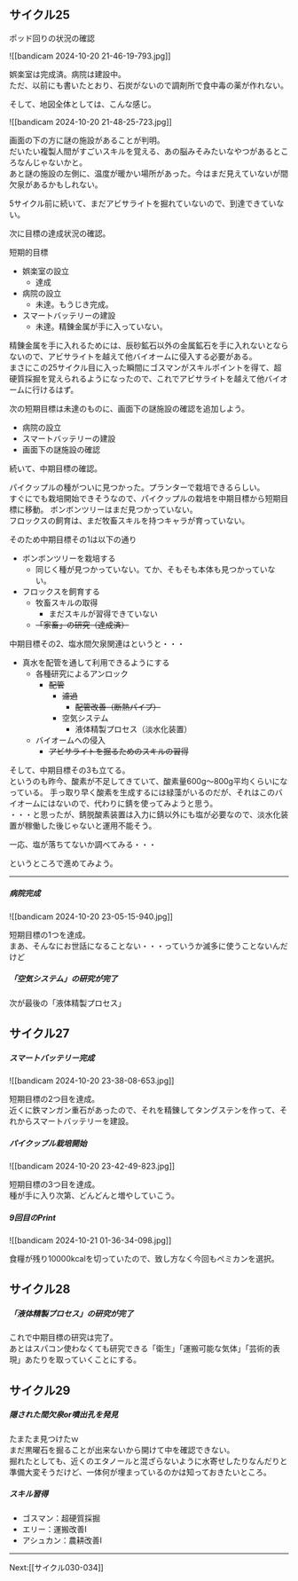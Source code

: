 ## サイクル25

ポッド回りの状況の確認

![[bandicam 2024-10-20 21-46-19-793.jpg]]

娯楽室は完成済。病院は建設中。  
ただ、以前にも書いたとおり、石炭がないので調剤所で食中毒の薬が作れない。

そして、地図全体としては、こんな感じ。

![[bandicam 2024-10-20 21-48-25-723.jpg]]

画面の下の方に謎の施設があることが判明。  
だいたい複製人間がすごいスキルを覚える、あの脳みそみたいなやつがあるところなんじゃないかと。  
あと謎の施設の左側に、温度が暖かい場所があった。今はまだ見えていないが間欠泉があるかもしれない。

5サイクル前に続いて、まだアビサライトを掘れていないので、到達できていない。

次に目標の達成状況の確認。

短期的目標

- 娯楽室の設立
	- 達成
- 病院の設立
	- 未達。もうじき完成。
- スマートバッテリーの建設
	- 未達。精錬金属が手に入っていない。

精錬金属を手に入れるためには、辰砂鉱石以外の金属鉱石を手に入れないとならないので、アビサライトを越えて他バイオームに侵入する必要がある。  
まさにこの25サイクル目に入った瞬間にゴスマンがスキルポイントを得て、超硬質採掘を覚えられるようになったので、これでアビサライトを越えて他バイオームに行けるはず。

次の短期目標は未達のものに、画面下の謎施設の確認を追加しよう。

- 病院の設立
- スマートバッテリーの建設
- 画面下の謎施設の確認

続いて、中期目標の確認。

パイクップルの種がついに見つかった。プランターで栽培できるらしい。  
すぐにでも栽培開始できそうなので、パイクップルの栽培を中期目標から短期目標に移動。
ボンボンツリーはまだ見つかっていない。  
フロックスの飼育は、まだ牧畜スキルを持つキャラが育っていない。

そのため中期目標その1は以下の通り

- ボンボンツリーを栽培する
	- 同じく種が見つかっていない。てか、そもそも本体も見つかっていない。
- フロックスを飼育する
	- 牧畜スキルの取得
		- まだスキルが習得できていない
	- ~~「家畜」の研究（達成済）~~

中期目標その2、塩水間欠泉関連はというと・・・

- 真水を配管を通して利用できるようにする
	- 各種研究によるアンロック
		- ~~配管~~
			- ~~濾過~~
				- ~~配管改善（断熱パイプ）~~
			- 空気システム
				- 液体精製プロセス（淡水化装置）
	- バイオームへの侵入
		- ~~アビサライトを掘るためのスキルの習得~~

そして、中期目標その3も立てる。  
というのも昨今、酸素が不足してきていて、酸素量600g～800g平均くらいになっている。
手っ取り早く酸素を生成するには緑藻がいるのだが、それはこのバイオームにはないので、代わりに錆を使ってみようと思う。  
・・・と思ったが、錆脱酸素装置は入力に錆以外にも塩が必要なので、淡水化装置が稼働した後じゃないと運用不能そう。

一応、塩が落ちてないか調べてみる・・・

というところで進めてみよう。

----

##### 病院完成

![[bandicam 2024-10-20 23-05-15-940.jpg]]

短期目標の1つを達成。  
まあ、そんなにお世話になることない・・・っていうか滅多に使うことないんだけど

##### 「空気システム」の研究が完了

次が最後の「液体精製プロセス」

## サイクル27

##### スマートバッテリー完成

![[bandicam 2024-10-20 23-38-08-653.jpg]]

短期目標の2つ目を達成。  
近くに鉄マンガン重石があったので、それを精錬してタングステンを作って、それからスマートバッテリーを建設。

##### パイクップル栽培開始

![[bandicam 2024-10-20 23-42-49-823.jpg]]

短期目標の3つ目を達成。  
種が手に入り次第、どんどんと増やしていこう。

##### 9回目のPrint

![[bandicam 2024-10-21 01-36-34-098.jpg]]

食糧が残り10000kcalを切っていたので、致し方なく今回もペミカンを選択。

## サイクル28

##### 「液体精製プロセス」の研究が完了

これで中期目標の研究は完了。  
あとはスパコン使わなくても研究できる「衛生」「運搬可能な気体」「芸術的表現」あたりを取っていくことにする。

## サイクル29

##### 隠された間欠泉or噴出孔を発見

たまたま見つけたｗ  
まだ黒曜石を掘ることが出来ないから開けて中を確認できない。  
掘れたとしても、近くのエタノールと混ざらないように水寄せしたりなんだりと準備大変そうだけど、一体何が埋まっているのかは知っておきたいところ。

##### スキル習得

- ゴスマン：超硬質採掘
- エリー：運搬改善I
- アシュカン：農耕改善I

----
Next:[[サイクル030-034]]
